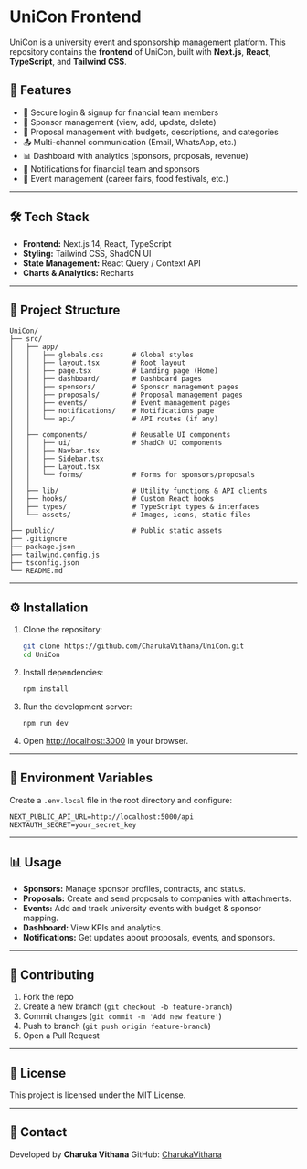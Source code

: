 # UniCon Frontend

UniCon is a university event and sponsorship management platform. This repository contains the **frontend** of UniCon, built with **Next.js**, **React**, **TypeScript**, and **Tailwind CSS**.

## 🚀 Features

* 🔑 Secure login & signup for financial team members
* 🏢 Sponsor management (view, add, update, delete)
* 📑 Proposal management with budgets, descriptions, and categories
* 📤 Multi-channel communication (Email, WhatsApp, etc.)
* 📊 Dashboard with analytics (sponsors, proposals, revenue)
* 🔔 Notifications for financial team and sponsors
* 🎉 Event management (career fairs, food festivals, etc.)

---

## 🛠️ Tech Stack

* **Frontend:** Next.js 14, React, TypeScript
* **Styling:** Tailwind CSS, ShadCN UI
* **State Management:** React Query / Context API
* **Charts & Analytics:** Recharts

---

## 📂 Project Structure

```
UniCon/
├── src/
│   ├── app/
│   │   ├── globals.css       # Global styles
│   │   ├── layout.tsx        # Root layout
│   │   ├── page.tsx          # Landing page (Home)
│   │   ├── dashboard/        # Dashboard pages
│   │   ├── sponsors/         # Sponsor management pages
│   │   ├── proposals/        # Proposal management pages
│   │   ├── events/           # Event management pages
│   │   ├── notifications/    # Notifications page
│   │   └── api/              # API routes (if any)
│   │
│   ├── components/           # Reusable UI components
│   │   ├── ui/               # ShadCN UI components
│   │   ├── Navbar.tsx
│   │   ├── Sidebar.tsx
│   │   ├── Layout.tsx
│   │   └── forms/            # Forms for sponsors/proposals
│   │
│   ├── lib/                  # Utility functions & API clients
│   ├── hooks/                # Custom React hooks
│   ├── types/                # TypeScript types & interfaces
│   └── assets/               # Images, icons, static files
│
├── public/                   # Public static assets
├── .gitignore
├── package.json
├── tailwind.config.js
├── tsconfig.json
└── README.md
```

---

## ⚙️ Installation

1. Clone the repository:

   ```bash
   git clone https://github.com/CharukaVithana/UniCon.git
   cd UniCon
   ```

2. Install dependencies:

   ```bash
   npm install
   ```

3. Run the development server:

   ```bash
   npm run dev
   ```

4. Open [http://localhost:3000](http://localhost:3000) in your browser.

---

## 🔧 Environment Variables

Create a `.env.local` file in the root directory and configure:

```env
NEXT_PUBLIC_API_URL=http://localhost:5000/api
NEXTAUTH_SECRET=your_secret_key
```

---

## 📊 Usage

* **Sponsors:** Manage sponsor profiles, contracts, and status.
* **Proposals:** Create and send proposals to companies with attachments.
* **Events:** Add and track university events with budget & sponsor mapping.
* **Dashboard:** View KPIs and analytics.
* **Notifications:** Get updates about proposals, events, and sponsors.

---

## 🤝 Contributing

1. Fork the repo
2. Create a new branch (`git checkout -b feature-branch`)
3. Commit changes (`git commit -m 'Add new feature'`)
4. Push to branch (`git push origin feature-branch`)
5. Open a Pull Request

---

## 📜 License

This project is licensed under the MIT License.

---

## 📧 Contact

Developed by **Charuka Vithana**
GitHub: [CharukaVithana](https://github.com/CharukaVithana)
